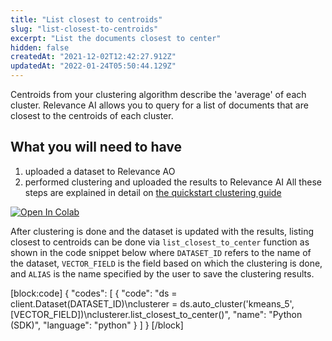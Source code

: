 ```yaml
---
title: "List closest to centroids"
slug: "list-closest-to-centroids"
excerpt: "List the documents closest to center"
hidden: false
createdAt: "2021-12-02T12:42:27.912Z"
updatedAt: "2022-01-24T05:50:44.129Z"
---
```

Centroids from your clustering algorithm describe the 'average' of each cluster. Relevance AI allows you to query for a list of documents that are closest to the centroids of each cluster.

## What you will need to have
1. uploaded a dataset to Relevance AO
2. performed clustering and uploaded the results to Relevance AI
All these steps are explained in detail on [the quickstart clustering guide](doc:quickstart-clustering)

[![Open In Colab](https://colab.research.google.com/assets/colab-badge.svg)](https://colab.research.google.com/github/RelevanceAI/RelevanceAI-readme-docs/blob/v2.0.0/docs/clustering-features/clustering/_notebooks/RelevanceAI-ReadMe-Clustering-List-Closest.ipynb)


After clustering is done and the dataset is updated with the results, listing closest to centroids can be done via `list_closest_to_center` function as shown in the code snippet below where `DATASET_ID` refers to the name of the dataset, `VECTOR_FIELD` is the field based on which the clustering is done, and `ALIAS` is the name specified by the user to save the clustering results.

[block:code]
{
  "codes": [
    {
      "code": "ds = client.Dataset(DATASET_ID)\nclusterer = ds.auto_cluster('kmeans_5', [VECTOR_FIELD])\nclusterer.list_closest_to_center()",
      "name": "Python (SDK)",
      "language": "python"
    }
  ]
}
[/block]

